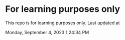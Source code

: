 # For learning purposes only
This repo is for learning purposes only.
Last updated at

Monday, September 4, 2023 1:24:34 PM

